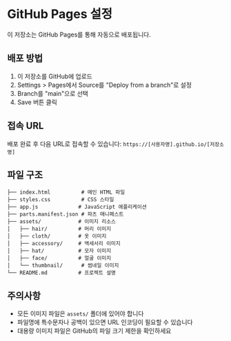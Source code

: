 # GitHub Pages 설정

이 저장소는 GitHub Pages를 통해 자동으로 배포됩니다.

## 배포 방법

1. 이 저장소를 GitHub에 업로드
2. Settings > Pages에서 Source를 "Deploy from a branch"로 설정
3. Branch를 "main"으로 선택
4. Save 버튼 클릭

## 접속 URL

배포 완료 후 다음 URL로 접속할 수 있습니다:
`https://[사용자명].github.io/[저장소명]`

## 파일 구조

```
├── index.html          # 메인 HTML 파일
├── styles.css          # CSS 스타일
├── app.js             # JavaScript 애플리케이션
├── parts.manifest.json # 파츠 매니페스트
├── assets/            # 이미지 리소스
│   ├── hair/          # 머리 이미지
│   ├── cloth/         # 옷 이미지
│   ├── accessory/     # 액세서리 이미지
│   ├── hat/           # 모자 이미지
│   ├── face/          # 얼굴 이미지
│   └── thumbnail/      # 썸네일 이미지
└── README.md          # 프로젝트 설명
```

## 주의사항

- 모든 이미지 파일은 `assets/` 폴더에 있어야 합니다
- 파일명에 특수문자나 공백이 있으면 URL 인코딩이 필요할 수 있습니다
- 대용량 이미지 파일은 GitHub의 파일 크기 제한을 확인하세요
